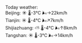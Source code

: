 Today weather:  
Beijing: ☀️   🌡️-3°C 🌬️→22km/h  
Tianjin: ☀️   🌡️-4°C 🌬️↗7km/h  
Shijiazhuang: ⛅️  🌡️-4°C 🌬️↑8km/h  
Tangshan: ☀️   🌡️-3°C 🌬️→14km/h  
